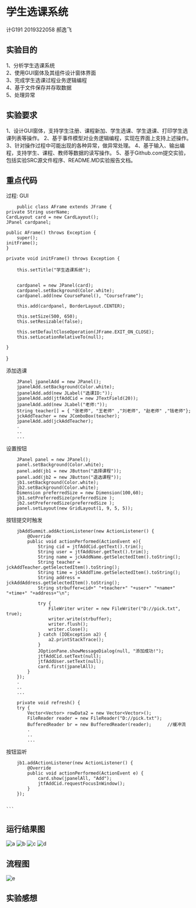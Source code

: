 学生选课系统
==============
计G191 2019322058 郝逸飞

实验目的
---------------------
1、分析学生选课系统  
2、使用GUI窗体及其组件设计窗体界面  
3、完成学生选课过程业务逻辑编程  
4、基于文件保存并存取数据  
5、处理异常

实验要求
---------------------
1、设计GUI窗体，支持学生注册、课程新加、学生选课、学生退课、打印学生选课列表等操作。
2、基于事件模型对业务逻辑编程，实现在界面上支持上述操作。
3、针对操作过程中可能出现的各种异常，做异常处理。
4、基于输入、输出编程，支持学生、课程、教师等数据的读写操作。
5、基于Github.com提交实验，包括实验SRC源文件程序、README.MD实验报告文档。

重点代码
------------------------
过程:
GUI

        public class AFrame extends JFrame {
	private String userName;
	CardLayout card = new CardLayout();
	JPanel cardpanel;

	public AFrame() throws Exception {
		super();
	initFrame();
	}

	private void initFrame() throws Exception {

		this.setTitle("学生选课系统");
		

		cardpanel = new JPanel(card);
		cardpanel.setBackground(Color.white);
		cardpanel.add(new CoursePanel(), "Courseframe");
		
		this.add(cardpanel, BorderLayout.CENTER);

		this.setSize(500, 650);
		this.setResizable(false);

		this.setDefaultCloseOperation(JFrame.EXIT_ON_CLOSE);
		this.setLocationRelativeTo(null);

	}

}

添加选课

		JPanel jpanelAdd = new JPanel();
		jpanelAdd.setBackground(Color.white);
		jpanelAdd.add(new JLabel("选课ID:"));
		jpanelAdd.add(jtfAddCid = new JTextField(20));
		jpanelAdd.add(new JLabel("老师:"));
		String teacher[] = { "张老师", "王老师" ,"刘老师", "赵老师" ,"钱老师"};
		jckAddTeacher = new JComboBox(teacher);
		jpanelAdd.add(jckAddTeacher);
		.
		..
		...
		
设置按钮

		JPanel panel = new JPanel();
		panel.setBackground(Color.white);
		panel.add(jb1 = new JButton("选择课程"));
		panel.add(jb2 = new JButton("退选课程"));
		jb1.setBackground(Color.white);
		jb2.setBackground(Color.white);
		Dimension preferredSize = new Dimension(100,60);
		jb1.setPreferredSize(preferredSize );
		jb2.setPreferredSize(preferredSize );
		panel.setLayout(new GridLayout(1, 9, 5, 5));
		
按钮提交时触发

		jbAddSummit.addActionListener(new ActionListener() {
			@Override
			public void actionPerformed(ActionEvent e){
				String cid = jtfAddCid.getText().trim();
				String user = jtfAddUser.getText().trim();
				String name = jckAddName.getSelectedItem().toString();
				String teacher = jckAddTeacher.getSelectedItem().toString();
				String time = jckAddTime.getSelectedItem().toString();
				String address = jckAddAddress.getSelectedItem().toString();
				String strbuffer=cid+" "+teacher+" "+user+" "+name+" "+time+" "+address+"\n";
				
		        try {
		        	FileWriter writer = new FileWriter("D://pick.txt", true);
		        	writer.write(strbuffer);
		        	writer.flush();
		        	writer.close();
		        } catch (IOException a2) {
		            a2.printStackTrace();
		        }
				JOptionPane.showMessageDialog(null, "添加成功!");
				jtfAddCid.setText(null);
				jtfAddUser.setText(null);
				card.first(jpanelAll);
			}
		});
		.
		..
		...

		private void refresh() {
		try {
			Vector<Vector> rowData2 = new Vector<Vector>();
		    FileReader reader = new FileReader("D://pick.txt");
			BufferedReader br = new BufferedReader(reader);      //缓冲流
			.
			..
			...

按钮监听

		jb1.addActionListener(new ActionListener() {
			@Override
			public void actionPerformed(ActionEvent e) {
				card.show(jpanelAll, "Add");
				jtfAddCid.requestFocusInWindow();
			}
		});
		
		
	```	


运行结果图
------------------
![a](https://github.com/poipooi/hyf/blob/master/111.PNG)
![b](https://github.com/poipooi/hyf/blob/master/222.PNG)
![c](https://github.com/poipooi/hyf/blob/master/333.PNG)
![d](https://github.com/poipooi/hyf/blob/master/444.PNG)

流程图
------------------
![e](https://github.com/poipooi/hyf/blob/master/%E9%80%89%E8%AF%BE%E6%B5%81%E7%A8%8B%E5%9B%BE.png)


实验感想
---------------------
